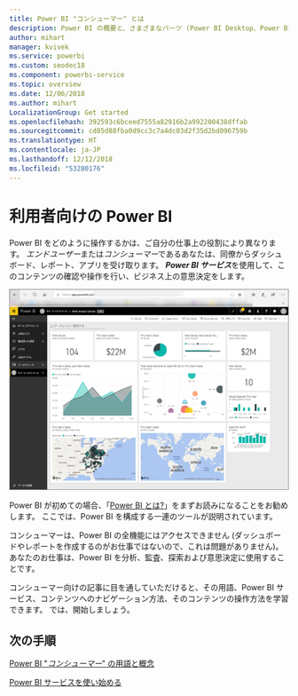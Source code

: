 ```yaml
---
title: Power BI "コンシューマー" とは
description: Power BI の概要と、さまざまなパーツ (Power BI Desktop、Power BI サービス、Power BI モバイル、Report Server、Power BI Embedded) がどのように組み合わさっているか。
author: mihart
manager: kvivek
ms.service: powerbi
ms.custom: seodec18
ms.component: powerbi-service
ms.topic: overview
ms.date: 12/06/2018
ms.author: mihart
LocalizationGroup: Get started
ms.openlocfilehash: 392593c6bceed7555a82916b2a992200438dffab
ms.sourcegitcommit: cd85d88fba0d9cc3c7a4dc03d2f35d2bd096759b
ms.translationtype: HT
ms.contentlocale: ja-JP
ms.lasthandoff: 12/12/2018
ms.locfileid: "53280176"
---
```

# <a name="power-bi-for-consumers"></a>利用者向けの Power BI
Power BI をどのように操作するかは、ご自分の仕事上の役割により異なります。 *エンドユーザー*または*コンシューマー*であるあなたは、同僚からダッシュボード、レポート、アプリを受け取ります。 ***Power BI サービス***を使用して、このコンテンツの確認や操作を行い、ビジネス上の意思決定をします。

![Power BI ダッシュボード](media/end-user-consumer/power-bi-service.png)

Power BI が初めての場合、「[Power BI とは?](../power-bi-overview.md)」をまずお読みになることをお勧めします。 ここでは、Power BI を構成する一連のツールが説明されています。

コンシューマーは、Power BI の全機能にはアクセスできません (ダッシュボードやレポートを作成するのがお仕事ではないので、これは問題がありません)。 あなたのお仕事は、Power BI を分析、監査、探索および意思決定に使用することです。

コンシューマー向けの記事に目を通していただけると、その用語、Power BI サービス、コンテンツへのナビゲーション方法、そのコンテンツの操作方法を学習できます。  では、開始しましょう。

## <a name="next-steps"></a>次の手順

[Power BI "*コンシューマー*" の用語と概念](end-user-basic-concepts.md)

<!-- [Get started guide for *consumers*] -->
[Power BI サービスを使い始める](../service-get-started.md)

